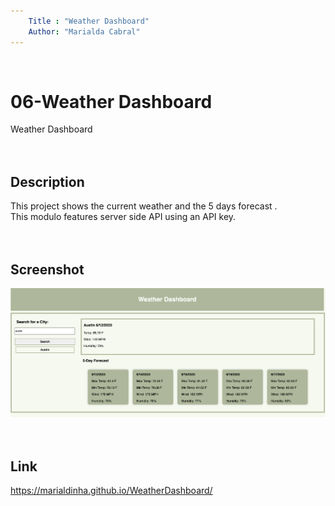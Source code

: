 ```yaml
---
    Title : "Weather Dashboard"
    Author: "Marialda Cabral"
---
```

<br /> 

# 06-Weather Dashboard
Weather Dashboard <br /> <br />  <br />

## Description
This project shows the current weather and the 5 days forecast .<br />
This modulo features server side API using an API key.<br /> <br />  <br />

## Screenshot
 ![Web page screenshot](./assets/img/Screenshot_weather.png) <br /> <br /> <br />

## Link
https://marialdinha.github.io/WeatherDashboard/

